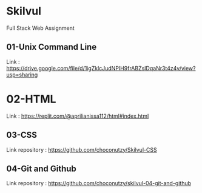 # Skilvul
Full Stack Web Assignment

## 01-Unix Command Line
Link : https://drive.google.com/file/d/1igZklcJudNPIH9frABZsIDqaNr3t4z4v/view?usp=sharing

# 02-HTML
Link : https://replit.com/@aprilianissa112/html#index.html

## 03-CSS
Link repository : https://github.com/choconutzy/Skilvul-CSS

## 04-Git and Github
Link repository : https://github.com/choconutzy/skilvul-04-git-and-github


